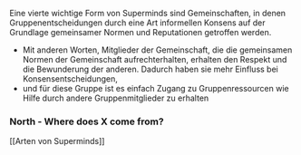 
Eine vierte wichtige Form von Superminds sind Gemeinschaften, in denen Gruppenentscheidungen durch eine Art informellen Konsens auf der Grundlage gemeinsamer Normen und Reputationen getroffen werden.

-   Mit anderen Worten, Mitglieder der Gemeinschaft, die die gemeinsamen Normen der Gemeinschaft aufrechterhalten, erhalten den Respekt und die Bewunderung der anderen. Dadurch haben sie mehr Einfluss bei Konsensentscheidungen,
-   und für diese Gruppe ist es einfach Zugang zu Gruppenressourcen wie Hilfe durch andere Gruppenmitglieder zu erhalten

### North - Where does X come from?
[[Arten von Superminds]]